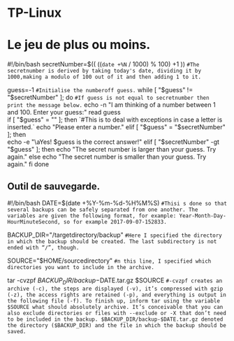 # TP-Linux

# Le jeu de plus ou moins.

#!/bin/bash
secretNumber=$(( ((`date +%N` / 1000) % 100) +1 ))     `#The secretnumber is derived by taking today's date, dividing it by 1000,making a modulo of 100 out of it and then adding 1 to it.`

guess=-1                                               `#Initialise the numberoff guess.`
while [ "$guess" != "$secretNumber" ]; do              `#If guess is not equal to secretnumber then print the message below.`
    echo -n "I am thinking of a number between 1 and 100. Enter your guess:"
    read guess                                         
    if [ "$guess" = "" ]; then                         `#This is to deal with exceptions in case a letter is inserted.`
        echo "Please enter a number."
    elif [ "$guess" = "$secretNumber" ]; then           
        echo -e "\aYes! $guess is the correct answer!"
    elif [ "$secretNumber" -gt "$guess" ]; then
        echo "The secret number is larger than your guess. Try again."
    else
        echo "The secret number is smaller than your guess. Try again."
    fi
done



## Outil de sauvegarde.

#!/bin/bash
DATE=$(date +%Y-%m-%d-%H%M%S)       `#Thisi s done so that several backups can be safely separated from one another. The variables are given the following format, for example: Year-Month-Day-HourMinuteSecond, so for example 2017-09-07-152833.`

BACKUP_DIR="/targetdirectory/backup" `#Here I specified the directory in which the backup should be created. The last subdirectory is not ended with “/”, though.`

SOURCE="$HOME/sourcedirectory"    `#n this line, I specified which directories you want to include in the archive.`

tar -cvzpf $BACKUP_DIR/backup-$DATE.tar.gz $SOURCE  `#-cvzpf creates an archive (-c), the steps are displayed (-v), it’s compressed with gzip (-z), the access rights are retained (-p), and everything is output in the following file (-f). To finish up, inform tar using the variable $SOURCE what should absolutely archive. It’s conceivable that you can also exclude directories or files with --exclude or -X that don’t need to be included in the backup. $BACKUP_DIR/backup-$DATE.tar.gz denoted the directory ($BACKUP_DIR) and the file in which the backup should be saved.`
